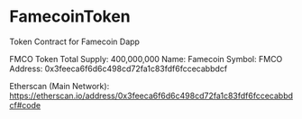 # FamecoinToken
Token Contract for Famecoin Dapp

FMCO Token
Total Supply: 400,000,000
Name: Famecoin
Symbol: FMCO
Address: 0x3feeca6f6d6c498cd72fa1c83fdf6fccecabbdcf

Etherscan (Main Network): https://etherscan.io/address/0x3feeca6f6d6c498cd72fa1c83fdf6fccecabbdcf#code
